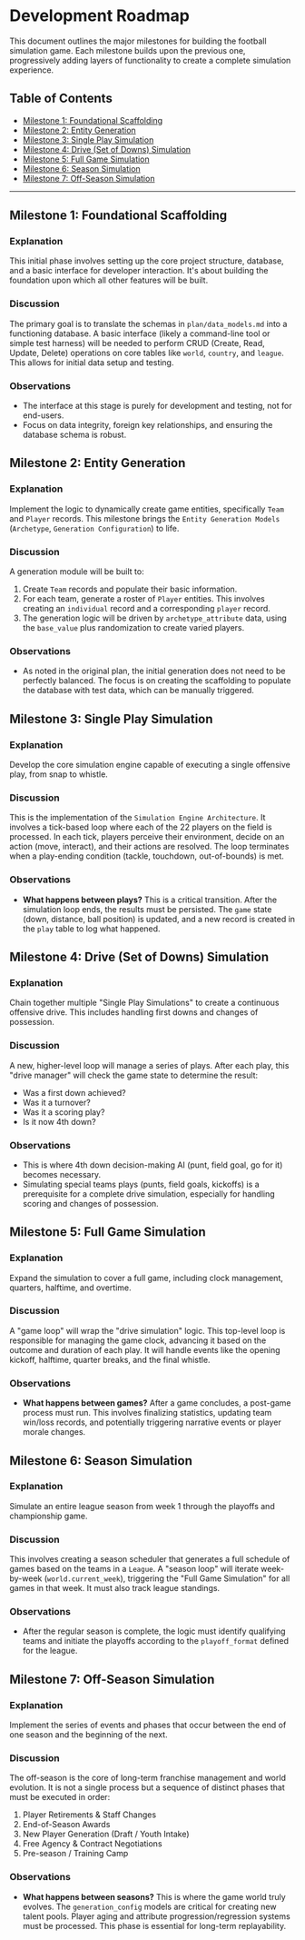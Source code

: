 # Development Roadmap

This document outlines the major milestones for building the football simulation game. Each milestone builds upon the previous one, progressively adding layers of functionality to create a complete simulation experience.

## Table of Contents
- [Milestone 1: Foundational Scaffolding](#milestone-1-foundational-scaffolding)
- [Milestone 2: Entity Generation](#milestone-2-entity-generation)
- [Milestone 3: Single Play Simulation](#milestone-3-single-play-simulation)
- [Milestone 4: Drive (Set of Downs) Simulation](#milestone-4-drive-set-of-downs-simulation)
- [Milestone 5: Full Game Simulation](#milestone-5-full-game-simulation)
- [Milestone 6: Season Simulation](#milestone-6-season-simulation)
- [Milestone 7: Off-Season Simulation](#milestone-7-off-season-simulation)

---

## Milestone 1: Foundational Scaffolding

### Explanation
This initial phase involves setting up the core project structure, database, and a basic interface for developer interaction. It's about building the foundation upon which all other features will be built.

### Discussion
The primary goal is to translate the schemas in `plan/data_models.md` into a functioning database. A basic interface (likely a command-line tool or simple test harness) will be needed to perform CRUD (Create, Read, Update, Delete) operations on core tables like `world`, `country`, and `league`. This allows for initial data setup and testing.

### Observations
- The interface at this stage is purely for development and testing, not for end-users.
- Focus on data integrity, foreign key relationships, and ensuring the database schema is robust.

## Milestone 2: Entity Generation

### Explanation
Implement the logic to dynamically create game entities, specifically `Team` and `Player` records. This milestone brings the `Entity Generation Models` (`Archetype`, `Generation Configuration`) to life.

### Discussion
A generation module will be built to:
1.  Create `Team` records and populate their basic information.
2.  For each team, generate a roster of `Player` entities. This involves creating an `individual` record and a corresponding `player` record.
3.  The generation logic will be driven by `archetype_attribute` data, using the `base_value` plus randomization to create varied players.

### Observations
- As noted in the original plan, the initial generation does not need to be perfectly balanced. The focus is on creating the scaffolding to populate the database with test data, which can be manually triggered.

## Milestone 3: Single Play Simulation

### Explanation
Develop the core simulation engine capable of executing a single offensive play, from snap to whistle.

### Discussion
This is the implementation of the `Simulation Engine Architecture`. It involves a tick-based loop where each of the 22 players on the field is processed. In each tick, players perceive their environment, decide on an action (move, interact), and their actions are resolved. The loop terminates when a play-ending condition (tackle, touchdown, out-of-bounds) is met.

### Observations
- **What happens between plays?** This is a critical transition. After the simulation loop ends, the results must be persisted. The `game` state (down, distance, ball position) is updated, and a new record is created in the `play` table to log what happened.

## Milestone 4: Drive (Set of Downs) Simulation

### Explanation
Chain together multiple "Single Play Simulations" to create a continuous offensive drive. This includes handling first downs and changes of possession.

### Discussion
A new, higher-level loop will manage a series of plays. After each play, this "drive manager" will check the game state to determine the result:
- Was a first down achieved?
- Was it a turnover?
- Was it a scoring play?
- Is it now 4th down?

### Observations
- This is where 4th down decision-making AI (punt, field goal, go for it) becomes necessary.
- Simulating special teams plays (punts, field goals, kickoffs) is a prerequisite for a complete drive simulation, especially for handling scoring and changes of possession.

## Milestone 5: Full Game Simulation

### Explanation
Expand the simulation to cover a full game, including clock management, quarters, halftime, and overtime.

### Discussion
A "game loop" will wrap the "drive simulation" logic. This top-level loop is responsible for managing the game clock, advancing it based on the outcome and duration of each play. It will handle events like the opening kickoff, halftime, quarter breaks, and the final whistle.

### Observations
- **What happens between games?** After a game concludes, a post-game process must run. This involves finalizing statistics, updating team win/loss records, and potentially triggering narrative events or player morale changes.

## Milestone 6: Season Simulation

### Explanation
Simulate an entire league season from week 1 through the playoffs and championship game.

### Discussion
This involves creating a season scheduler that generates a full schedule of games based on the teams in a `League`. A "season loop" will iterate week-by-week (`world.current_week`), triggering the "Full Game Simulation" for all games in that week. It must also track league standings.

### Observations
- After the regular season is complete, the logic must identify qualifying teams and initiate the playoffs according to the `playoff_format` defined for the league.

## Milestone 7: Off-Season Simulation

### Explanation
Implement the series of events and phases that occur between the end of one season and the beginning of the next.

### Discussion
The off-season is the core of long-term franchise management and world evolution. It is not a single process but a sequence of distinct phases that must be executed in order:
1.  Player Retirements & Staff Changes
2.  End-of-Season Awards
3.  New Player Generation (Draft / Youth Intake)
4.  Free Agency & Contract Negotiations
5.  Pre-season / Training Camp

### Observations
- **What happens between seasons?** This is where the game world truly evolves. The `generation_config` models are critical for creating new talent pools. Player aging and attribute progression/regression systems must be processed. This phase is essential for long-term replayability.
